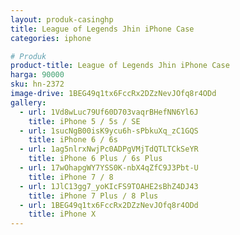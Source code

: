 ```yaml
---
layout: produk-casinghp
title: League of Legends Jhin iPhone Case
categories: iphone

# Produk
product-title: League of Legends Jhin iPhone Case
harga: 90000
sku: hn-2372
image-drive: 1BEG49q1tx6FccRx2DZzNevJOfq8r4ODd
gallery:
  - url: 1Vd8wLuc79Uf60D703vaqrBHefNN6Yl6J
    title: iPhone 5 / 5s / SE
  - url: 1sucNgB00isK9ycu6h-sPbkuXq_zC1GQS
    title: iPhone 6 / 6s
  - url: 1ag5nlrxNwjPc0ADPgVMjTdQTLTCkSeYR
    title: iPhone 6 Plus / 6s Plus
  - url: 17wOhapgWY7YSS0K-nbX4qZfC9J3Pbt-U
    title: iPhone 7 / 8
  - url: 1JlC13gg7_yoKIcFS9TOAHE2sBhZ4DJ43
    title: iPhone 7 Plus / 8 Plus
  - url: 1BEG49q1tx6FccRx2DZzNevJOfq8r4ODd
    title: iPhone X
---
```

